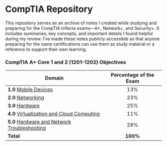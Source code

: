 # CompTIA Repository

This repository serves as an archive of notes I created while studying and preparing for the CompTIA trifecta exams—A+, Network+, and Security+. It includes summaries, key concepts, and important details I found helpful during my review. I’ve made these notes publicly accessible so that anyone preparing for the same certifications can use them as study material or a reference to support their own learning.
 
### CompTIA A+ Core 1 and 2 (1201-1202) Objectives

| Domain                                      | Percentage of the Exam |
|---------------------------------------------|:-----------------------:|
| **1.0** [Mobile Devices](./CompTIA_A+/MobileDevices.md)                          | 13%                     |
| **2.0** [Networking](./CompTIA_A+/Networking.md)                              | 23%                     |
| **3.0** [Hardware](./CompTIA_A+/Hardware.md)                                | 25%                     |
| **4.0** [Virtualization and Cloud Computing](./CompTIA_A+/Virtual&Cloud.md)      | 11%                     |
| **5.0** [Hardware and Network Troubleshooting](./CompTIA_A+/Hardware&Network.md)    | 28%                     |
| **Total**                                   | **100%**                |


